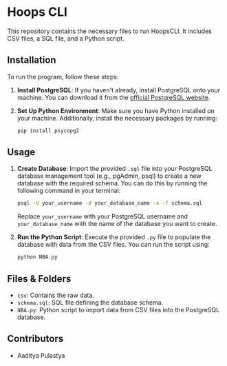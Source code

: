 

# Hoops CLI

  This repository contains the necessary files to run HoopsCLI. It includes CSV files, a SQL file, and a Python script.

## Installation

To run the program, follow these steps:

1. **Install PostgreSQL**: If you haven't already, install PostgreSQL onto your machine. You can download it from the [official PostgreSQL website](https://www.postgresql.org/download/).

2. **Set Up Python Environment**: Make sure you have Python installed on your machine. Additionally, install the necessary packages by running:
   
   ```bash
   pip install psycopg2
   ```

## Usage

1. **Create Database**: Import the provided `.sql` file into your PostgreSQL database management tool (e.g., pgAdmin, psql) to create a new database with the required schema. You can do this by running the following command in your terminal:

   ```bash
   psql -U your_username -d your_database_name -a -f schema.sql
   ```

   Replace `your_username` with your PostgreSQL username and `your_database_name` with the name of the database you want to create.

2. **Run the Python Script**: Execute the provided `.py` file to populate the database with data from the CSV files. You can run the script using:

   ```bash
   python NBA.py
   ```
## Files & Folders

- `csv`: Contains the raw data.
- `schema.sql`: SQL file defining the database schema.
- `NBA.py`: Python script to import data from CSV files into the PostgreSQL database.

## Contributors

- Aaditya Pulastya

